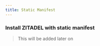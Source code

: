 ```yaml
---
title: Static Manifest
---
```


### Install ZITADEL with static manifest

> This will be added later on
